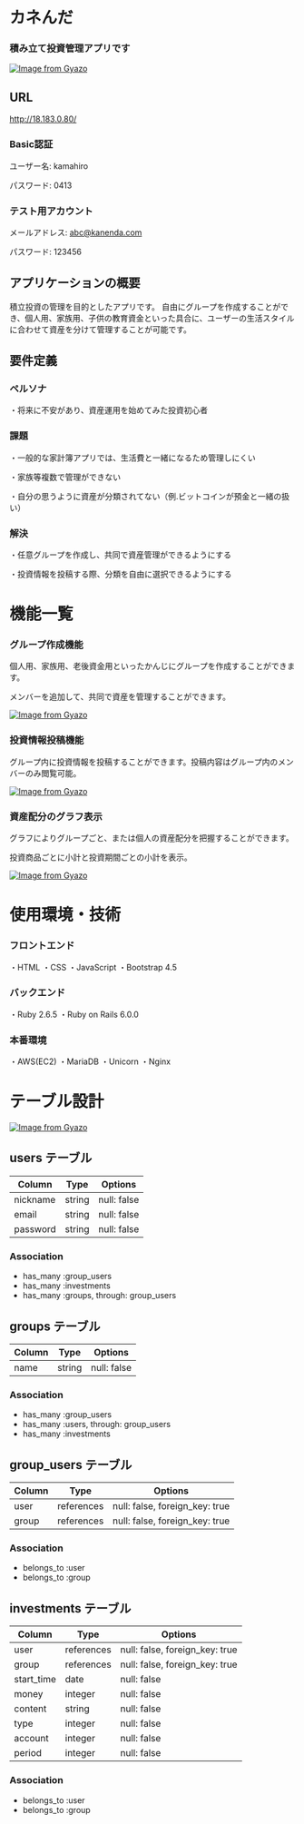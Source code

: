 # カネんだ
### 積み立て投資管理アプリです

[![Image from Gyazo](https://i.gyazo.com/50e90134741d397aaa513afccb5d8d9c.png)](https://gyazo.com/50e90134741d397aaa513afccb5d8d9c)

## URL
http://18.183.0.80/

### Basic認証
ユーザー名: kamahiro

パスワード: 0413

### テスト用アカウント
メールアドレス: abc@kanenda.com

パスワード: 123456

## アプリケーションの概要
積立投資の管理を目的としたアプリです。
自由にグループを作成することができ、個人用、家族用、子供の教育資金といった具合に、ユーザーの生活スタイルに合わせて資産を分けて管理することが可能です。

## 要件定義

### ペルソナ
・将来に不安があり、資産運用を始めてみた投資初心者

### 課題
・一般的な家計簿アプリでは、生活費と一緒になるため管理しにくい

・家族等複数で管理ができない

・自分の思うように資産が分類されてない（例.ビットコインが預金と一緒の扱い）

### 解決
・任意グループを作成し、共同で資産管理ができるようにする

・投資情報を投稿する際、分類を自由に選択できるようにする


# 機能一覧

### グループ作成機能
個人用、家族用、老後資金用といったかんじにグループを作成することができます。

メンバーを追加して、共同で資産を管理することができます。


[![Image from Gyazo](https://i.gyazo.com/21134428e5a2c285c703f9652164f1bd.gif)](https://gyazo.com/21134428e5a2c285c703f9652164f1bd)

### 投資情報投稿機能
グループ内に投資情報を投稿することができます。投稿内容はグループ内のメンバーのみ閲覧可能。


[![Image from Gyazo](https://i.gyazo.com/973e6734e0b1901613c21055bf2a73fe.gif)](https://gyazo.com/973e6734e0b1901613c21055bf2a73fe)

### 資産配分のグラフ表示
グラフによりグループごと、または個人の資産配分を把握することができます。

投資商品ごとに小計と投資期間ごとの小計を表示。


[![Image from Gyazo](https://i.gyazo.com/5b052203c12d0fec90226877678658a6.gif)](https://gyazo.com/5b052203c12d0fec90226877678658a6)


# 使用環境・技術

### フロントエンド
・HTML
・CSS
・JavaScript
・Bootstrap 4.5

### バックエンド
・Ruby 2.6.5
・Ruby on Rails 6.0.0

### 本番環境
・AWS(EC2)
・MariaDB
・Unicorn
・Nginx


# テーブル設計
[![Image from Gyazo](https://i.gyazo.com/919fcef5a08b04b4bdcc4aa09228c9cd.png)](https://gyazo.com/919fcef5a08b04b4bdcc4aa09228c9cd)

## users テーブル

| Column   | Type   | Options     |
| -------- | ------ | ----------- |
| nickname | string | null: false |
| email    | string | null: false |
| password | string | null: false |

### Association

- has_many :group_users
- has_many :investments
- has_many :groups, through: group_users


## groups テーブル

| Column | Type   | Options     |
| ------ | ------ | ----------- |
| name   | string | null: false |

### Association

- has_many :group_users
- has_many :users, through: group_users
- has_many :investments


## group_users テーブル

| Column | Type       | Options                        |
| ------ | ---------- | ------------------------------ |
| user   | references | null: false, foreign_key: true |
| group  | references | null: false, foreign_key: true |

### Association

- belongs_to :user
- belongs_to :group


## investments テーブル

| Column     | Type       | Options                        |
| ---------- | ---------- | ------------------------------ |
| user       | references | null: false, foreign_key: true |
| group      | references | null: false, foreign_key: true |
| start_time | date       | null: false                    |
| money      | integer    | null: false                    |
| content    | string     | null: false                    |
| type       | integer    | null: false                    |
| account    | integer    | null: false                    |
| period     | integer    | null: false                    |

### Association

- belongs_to :user
- belongs_to :group
